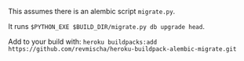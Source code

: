 This assumes there is an alembic script `migrate.py`.

It runs `$PYTHON_EXE $BUILD_DIR/migrate.py db upgrade head`.


Add to your build with:
`heroku buildpacks:add https://github.com/revmischa/heroku-buildpack-alembic-migrate.git`
